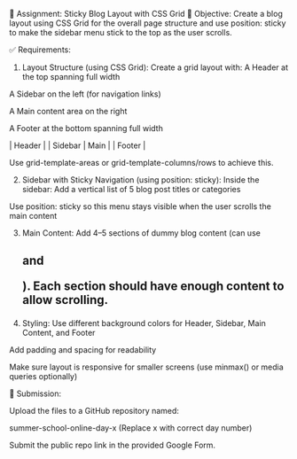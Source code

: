 📝 Assignment: Sticky Blog Layout with CSS Grid
🎯 Objective:
Create a blog layout using CSS Grid for the overall page structure and use position: sticky to make the sidebar menu stick to the top as the user scrolls.

✅ Requirements:
1. Layout Structure (using CSS Grid):
Create a grid layout with:
A Header at the top spanning full width


A Sidebar on the left (for navigation links)


A Main content area on the right


A Footer at the bottom spanning full width


| Header             |
| Sidebar | Main     |
| Footer             |

Use grid-template-areas or grid-template-columns/rows to achieve this.

2. Sidebar with Sticky Navigation (using position: sticky):
Inside the sidebar:
Add a vertical list of 5 blog post titles or categories


Use position: sticky so this menu stays visible when the user scrolls the main content



3. Main Content:
Add 4–5 sections of dummy blog content (can use <h2> and <p>).
 Each section should have enough content to allow scrolling.

4. Styling:
Use different background colors for Header, Sidebar, Main Content, and Footer


Add padding and spacing for readability


Make sure layout is responsive for smaller screens (use minmax() or media queries optionally)




📂 Submission:


Upload the files to a GitHub repository named:

 summer-school-online-day-x
 (Replace x with correct day number)


Submit the public repo link in the provided Google Form.
